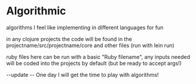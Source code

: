 Algorithmic
===========

algorithms I feel like implementing in different languages for fun

in any clojure projects the code will be found in the projectname/src/projectname/core and other files
(run with lein run)

ruby files here can be run with a basic "Ruby filename",
any inputs needed will be coded into the projects by default (but be ready to accept args!)

--update -- One day I will get the time to play with algorithms!

